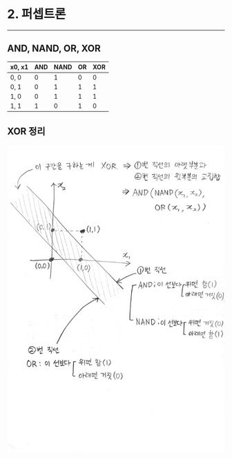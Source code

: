 # 2. 퍼셉트론

---



## AND, NAND, OR, XOR

| x0, x1 | AND  | NAND | OR   | XOR  |
| ------ | ---- | ---- | ---- | ---- |
| 0, 0   | 0    | 1    | 0    | 0    |
| 0, 1   | 0    | 1    | 1    | 1    |
| 1, 0   | 0    | 1    | 1    | 1    |
| 1, 1   | 1    | 0    | 1    | 0    |



## XOR 정리

![KakaoTalk_Photo_2022-03-22-18-52-52](ch2_220317.assets/KakaoTalk_Photo_2022-03-22-18-52-52.jpeg)

